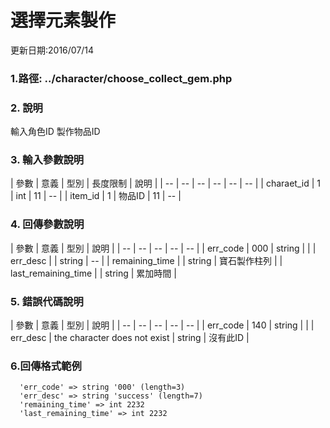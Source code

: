 # 選擇元素製作


更新日期:2016/07/14

### 1.路徑:    ../character/choose_collect_gem.php   　　　　  　

### 2. 說明

輸入角色ID  製作物品ID
### 3. 輸入參數說明

| 參數 | 意義 | 型別 | 長度限制 | 說明 |
| -- | -- | -- | -- | -- | -- |
| charaet_id | 1 | int | 11   |   --  |
| item_id | 1 | 物品ID | 11   |   --  |


### 4. 回傳參數說明
| 參數 | 意義 | 型別 | 說明 |
| -- | -- | -- | -- | -- |
| err_code | 000 | string |  |
| err_desc |  | string | -- |
| remaining_time |  | string | 寶石製作柱列 |
| last_remaining_time |  | string | 累加時間 |

### 5. 錯誤代碼說明

| 參數 | 意義 | 型別 | 說明 |
| -- | -- | -- | -- | -- |
| err_code | 140 | string |  |
| err_desc | the character does not exist  | string | 沒有此ID |



### 6.回傳格式範例
```
  'err_code' => string '000' (length=3)
  'err_desc' => string 'success' (length=7)
  'remaining_time' => int 2232
  'last_remaining_time' => int 2232

```





